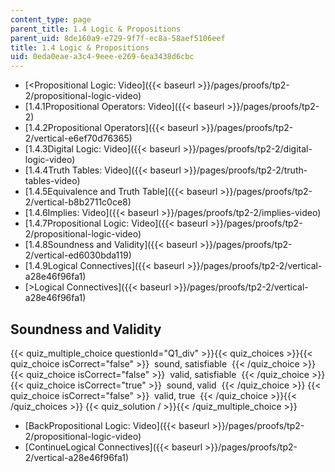 ```yaml
---
content_type: page
parent_title: 1.4 Logic & Propositions
parent_uid: 8de160a9-e729-9f7f-ec8a-58aef5106eef
title: 1.4 Logic & Propositions
uid: 0eda0eae-a3c4-9eee-e269-6ea3438d6cbc
---
```


*   [<Propositional Logic: Video]({{< baseurl >}}/pages/proofs/tp2-2/propositional-logic-video)
*   [1.4.1Propositional Operators: Video]({{< baseurl >}}/pages/proofs/tp2-2)
*   [1.4.2Propositional Operators]({{< baseurl >}}/pages/proofs/tp2-2/vertical-e6ef70d76365)
*   [1.4.3Digital Logic: Video]({{< baseurl >}}/pages/proofs/tp2-2/digital-logic-video)
*   [1.4.4Truth Tables: Video]({{< baseurl >}}/pages/proofs/tp2-2/truth-tables-video)
*   [1.4.5Equivalence and Truth Table]({{< baseurl >}}/pages/proofs/tp2-2/vertical-b8b2711c0ce8)
*   [1.4.6Implies: Video]({{< baseurl >}}/pages/proofs/tp2-2/implies-video)
*   [1.4.7Propositional Logic: Video]({{< baseurl >}}/pages/proofs/tp2-2/propositional-logic-video)
*   [1.4.8Soundness and Validity]({{< baseurl >}}/pages/proofs/tp2-2/vertical-ed6030bda119)
*   [1.4.9Logical Connectives]({{< baseurl >}}/pages/proofs/tp2-2/vertical-a28e46f96fa1)
*   [\>Logical Connectives]({{< baseurl >}}/pages/proofs/tp2-2/vertical-a28e46f96fa1)

Soundness and Validity
----------------------

  
{{< quiz_multiple_choice questionId="Q1_div" >}}{{< quiz_choices >}}{{< quiz_choice isCorrect="false" >}}&nbsp; sound, satisfiable &nbsp;{{< /quiz_choice >}}
{{< quiz_choice isCorrect="false" >}}&nbsp; valid, satisfiable &nbsp;{{< /quiz_choice >}}
{{< quiz_choice isCorrect="true" >}}&nbsp; sound, valid &nbsp;{{< /quiz_choice >}}
{{< quiz_choice isCorrect="false" >}}&nbsp; valid, true &nbsp;{{< /quiz_choice >}}{{< /quiz_choices >}}
{{< quiz_solution / >}}{{< /quiz_multiple_choice >}}

*   [BackPropositional Logic: Video]({{< baseurl >}}/pages/proofs/tp2-2/propositional-logic-video)
*   [ContinueLogical Connectives]({{< baseurl >}}/pages/proofs/tp2-2/vertical-a28e46f96fa1)